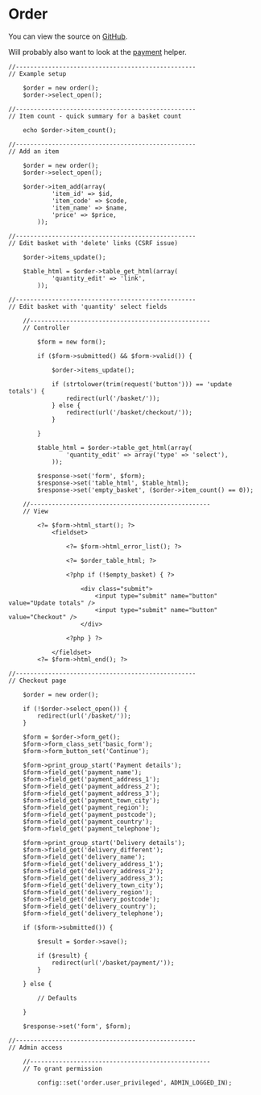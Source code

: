 
# Order

You can view the source on [GitHub](https://github.com/craigfrancis/framework/blob/master/framework/0.1/library/class/order/order.php).

Will probably also want to look at the [payment](../../doc/system/payment.md) helper.

	//--------------------------------------------------
	// Example setup

		$order = new order();
		$order->select_open();

	//--------------------------------------------------
	// Item count - quick summary for a basket count

		echo $order->item_count();

	//--------------------------------------------------
	// Add an item

		$order = new order();
		$order->select_open();

		$order->item_add(array(
				'item_id' => $id,
				'item_code' => $code,
				'item_name' => $name,
				'price' => $price,
			));

	//--------------------------------------------------
	// Edit basket with 'delete' links (CSRF issue)

		$order->items_update();

		$table_html = $order->table_get_html(array(
				'quantity_edit' => 'link',
			));

	//--------------------------------------------------
	// Edit basket with 'quantity' select fields

		//--------------------------------------------------
		// Controller

			$form = new form();

			if ($form->submitted() && $form->valid()) {

				$order->items_update();

				if (strtolower(trim(request('button'))) == 'update totals') {
					redirect(url('/basket/'));
				} else {
					redirect(url('/basket/checkout/'));
				}

			}

			$table_html = $order->table_get_html(array(
					'quantity_edit' => array('type' => 'select'),
				));

			$response->set('form', $form);
			$response->set('table_html', $table_html);
			$response->set('empty_basket', ($order->item_count() == 0));

		//--------------------------------------------------
		// View

			<?= $form->html_start(); ?>
				<fieldset>

					<?= $form->html_error_list(); ?>

					<?= $order_table_html; ?>

					<?php if (!$empty_basket) { ?>

						<div class="submit">
							<input type="submit" name="button" value="Update totals" />
							<input type="submit" name="button" value="Checkout" />
						</div>

					<?php } ?>

				</fieldset>
			<?= $form->html_end(); ?>

	//--------------------------------------------------
	// Checkout page

		$order = new order();

		if (!$order->select_open()) {
			redirect(url('/basket/'));
		}

		$form = $order->form_get();
		$form->form_class_set('basic_form');
		$form->form_button_set('Continue');

		$form->print_group_start('Payment details');
		$form->field_get('payment_name');
		$form->field_get('payment_address_1');
		$form->field_get('payment_address_2');
		$form->field_get('payment_address_3');
		$form->field_get('payment_town_city');
		$form->field_get('payment_region');
		$form->field_get('payment_postcode');
		$form->field_get('payment_country');
		$form->field_get('payment_telephone');

		$form->print_group_start('Delivery details');
		$form->field_get('delivery_different');
		$form->field_get('delivery_name');
		$form->field_get('delivery_address_1');
		$form->field_get('delivery_address_2');
		$form->field_get('delivery_address_3');
		$form->field_get('delivery_town_city');
		$form->field_get('delivery_region');
		$form->field_get('delivery_postcode');
		$form->field_get('delivery_country');
		$form->field_get('delivery_telephone');

		if ($form->submitted()) {

			$result = $order->save();

			if ($result) {
				redirect(url('/basket/payment/'));
			}

		} else {

			// Defaults

		}

		$response->set('form', $form);

	//--------------------------------------------------
	// Admin access

		//--------------------------------------------------
		// To grant permission

			config::set('order.user_privileged', ADMIN_LOGGED_IN);
